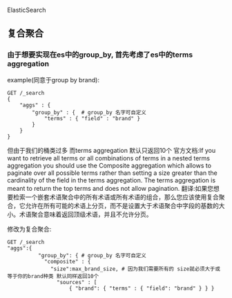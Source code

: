 ElasticSearch

 ## 复合聚合
 ### 由于想要实现在es中的group_by, 首先考虑了es中的terms aggregation 
example(同意于group by brand):
```
GET /_search
{
    "aggs" : {
        "group_by" : {  # group_by 名字可自定义
            "terms" : { "field" : "brand" }
        }
    }
}
```
但由于我们的桶类过多 而terms aggregation 默认只返回10个
官方文档:If you want to retrieve all terms or all combinations of terms in a nested terms aggregation you should use the Composite aggregation which allows to paginate over all possible terms rather than setting a size greater than the cardinality of the field in the terms aggregation. The terms aggregation is meant to return the top terms and does not allow pagination.
翻译:如果您想要检索一个嵌套术语聚合中的所有术语或所有术语的组合，那么您应该使用复合聚合，它允许在所有可能的术语上分页，而不是设置大于术语聚合中字段的基数的大小。术语聚合意味着返回顶级术语，并且不允许分页。

修改为复合聚合:
```
GET /_search
"aggs":{
          "group_by": { # group_by 名字可自定义
            "composite" : {
              "size":max_brand_size, # 因为我们需要所有的 size就必须大于或等于你的brand种类 默认同样返回10个
                "sources" : [
                    { "brand": { "terms" : { "field": "brand" } } }
```
